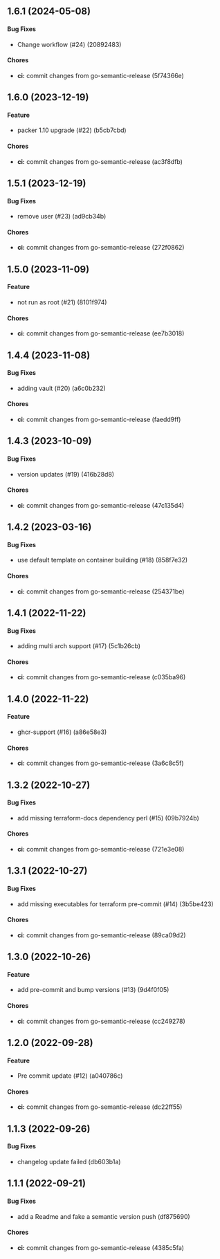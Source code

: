 ## 1.6.1 (2024-05-08)

#### Bug Fixes

* Change workflow (#24) (20892483)

#### Chores

* **ci:** commit changes from go-semantic-release (5f74366e)


## 1.6.0 (2023-12-19)

#### Feature

* packer 1.10 upgrade (#22) (b5cb7cbd)

#### Chores

* **ci:** commit changes from go-semantic-release (ac3f8dfb)


## 1.5.1 (2023-12-19)

#### Bug Fixes

* remove user (#23) (ad9cb34b)

#### Chores

* **ci:** commit changes from go-semantic-release (272f0862)


## 1.5.0 (2023-11-09)

#### Feature

* not run as root (#21) (8101f974)

#### Chores

* **ci:** commit changes from go-semantic-release (ee7b3018)


## 1.4.4 (2023-11-08)

#### Bug Fixes

* adding vault (#20) (a6c0b232)

#### Chores

* **ci:** commit changes from go-semantic-release (faedd9ff)


## 1.4.3 (2023-10-09)

#### Bug Fixes

* version updates (#19) (416b28d8)

#### Chores

* **ci:** commit changes from go-semantic-release (47c135d4)


## 1.4.2 (2023-03-16)

#### Bug Fixes

* use default template on container building (#18) (858f7e32)

#### Chores

* **ci:** commit changes from go-semantic-release (254371be)


## 1.4.1 (2022-11-22)

#### Bug Fixes

* adding multi arch support (#17) (5c1b26cb)

#### Chores

* **ci:** commit changes from go-semantic-release (c035ba96)


## 1.4.0 (2022-11-22)

#### Feature

* ghcr-support (#16) (a86e58e3)

#### Chores

* **ci:** commit changes from go-semantic-release (3a6c8c5f)


## 1.3.2 (2022-10-27)

#### Bug Fixes

* add missing terraform-docs dependency perl (#15) (09b7924b)

#### Chores

* **ci:** commit changes from go-semantic-release (721e3e08)


## 1.3.1 (2022-10-27)

#### Bug Fixes

* add missing executables for terraform pre-commit (#14) (3b5be423)

#### Chores

* **ci:** commit changes from go-semantic-release (89ca09d2)


## 1.3.0 (2022-10-26)

#### Feature

* add pre-commit and bump versions (#13) (9d4f0f05)

#### Chores

* **ci:** commit changes from go-semantic-release (cc249278)


## 1.2.0 (2022-09-28)

#### Feature

* Pre commit update (#12) (a040786c)

#### Chores

* **ci:** commit changes from go-semantic-release (dc22ff55)


## 1.1.3 (2022-09-26)

#### Bug Fixes

* changelog update failed (db603b1a)


## 1.1.1 (2022-09-21)

#### Bug Fixes

* add a Readme and fake a semantic version push (df875690)

#### Chores

* **ci:** commit changes from go-semantic-release (4385c5fa)

